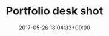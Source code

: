 ---
title:		"Portfolio desk shot"
type:		"photos"
mediatype:		"upload"
location:		"Berlin, Germany"
date:		"2017-05-26 18:04:33+00:00"
album:		"people"
filename:		"anna-portfolio-desk.md"
series:		"portfolio"
cl_public_id:		"people/anna-portfolio-desk"
cl_version:		1497005354
format:		"tiff"
bytes:		5460628
width:		2158
height:		1440
colours:
- "#7C766F"
- "#D6D3CF"
- "#CFD3D4"
- "#C3C6C4"
- "#C9C9C5"
- "#898982"
- "#DADBDE"
- "#47423C"
- "#939894"
- "#6A5546"
- "#453427"
- "#8E9394"
- "#E2E0E2"
- "#8C8C90"
- "#908C8F"
- "#6B5A48"
- "#382D1F"
exposure_mode:		"Auto"
program:		"Program AE"
aperture:		"2.8"
focal_length:		"26.0 mm"
iso:		"250"
shutter_speed:		"1/15"
metering:		"Multi-segment"
flash:		"Off, Did not fire"
white_balance:		"As Shot"
colour_temp:		"5350"
has_crop:		"false"
orientation:		"Horizontal (normal)"
camera_model:		"NIKON D800"
lens_info:		"24-70mm f/2.8"
artist:		"No artist info"
x_resolution:		"300"
y_resolution:		"300"
---